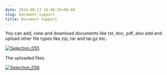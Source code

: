 ```yaml
---
date: 2014-08-13 16:40:55+00:00
slug: document-support
title: Document Support
---
```


You can add, view and download documents like txt, doc, pdf, also add and upload other file types like zip, tar and tar.gz etc.



[![Selection_055](http://docs.rtcamp.com/wp-content/uploads/2014/08/Selection_055.png)](http://docs.rtcamp.com/wp-content/uploads/2014/08/Selection_055.png)

The uploaded files:

[![Selection_056](http://docs.rtcamp.com/wp-content/uploads/2014/08/Selection_056.png)](http://docs.rtcamp.com/wp-content/uploads/2014/08/Selection_056.png)
